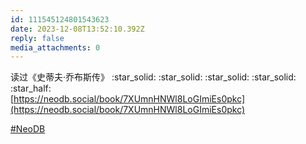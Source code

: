 ```yaml
---
id: 111545124801543623
date: 2023-12-08T13:52:10.392Z
reply: false
media_attachments: 0
---
```


读过《史蒂夫·乔布斯传》 :star_solid: :star_solid: :star_solid: :star_solid: :star_half:   
[https://neodb.social/book/7XUmnHNWl8LoGImiEs0pkc](https://neodb.social/book/7XUmnHNWl8LoGImiEs0pkc)

[#NeoDB](https://e5n.cc/tags/NeoDB)

